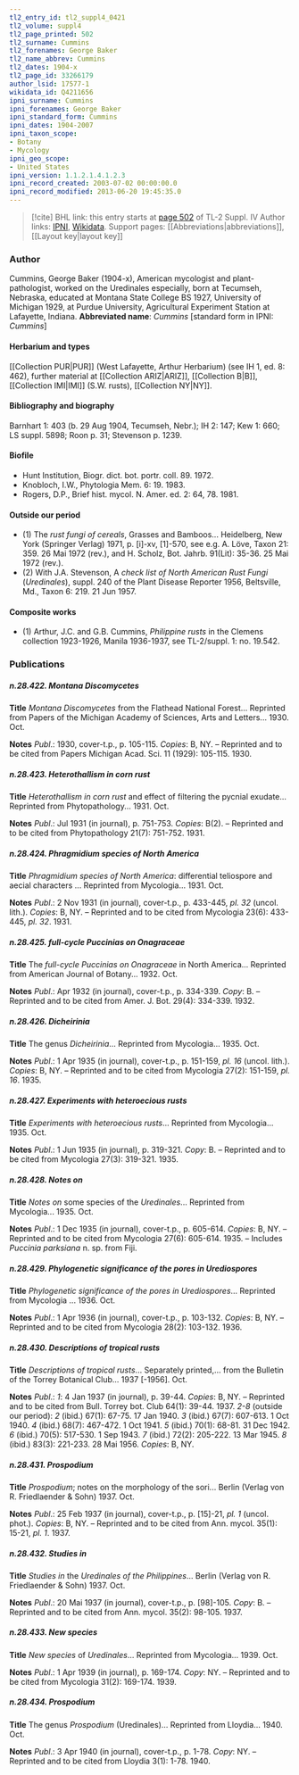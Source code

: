 ```yaml
---
tl2_entry_id: tl2_suppl4_0421
tl2_volume: suppl4
tl2_page_printed: 502
tl2_surname: Cummins
tl2_forenames: George Baker
tl2_name_abbrev: Cummins
tl2_dates: 1904-x
tl2_page_id: 33266179
author_lsid: 17577-1
wikidata_id: Q4211656
ipni_surname: Cummins
ipni_forenames: George Baker
ipni_standard_form: Cummins
ipni_dates: 1904-2007
ipni_taxon_scope: 
- Botany
- Mycology
ipni_geo_scope: 
- United States
ipni_version: 1.1.2.1.4.1.2.3
ipni_record_created: 2003-07-02 00:00:00.0
ipni_record_modified: 2013-06-20 19:45:35.0
---
```


> [!cite] BHL link: this entry starts at [page 502](https://www.biodiversitylibrary.org/page/33266179) of TL-2 Suppl. IV
> Author links: [IPNI](https://www.ipni.org/a/17577-1), [Wikidata](https://www.wikidata.org/wiki/Q4211656). Support pages: [[Abbreviations|abbreviations]], [[Layout key|layout key]]

### Author

Cummins, George Baker (1904-x), American mycologist and plant-pathologist, worked on the Uredinales especially, born at Tecumseh, Nebraska, educated at Montana State College BS 1927, University of Michigan 1929, at Purdue University, Agricultural Experiment Station at Lafayette, Indiana. 
**Abbreviated name**: *Cummins* \[standard form in IPNI: *Cummins*\]

#### Herbarium and types

[[Collection PUR|PUR]] (West Lafayette, Arthur Herbarium) (see IH 1, ed. 8: 462), further material at [[Collection ARIZ|ARIZ]], [[Collection B|B]], [[Collection IMI|IMI]] (S.W. rusts), [[Collection NY|NY]].

#### Bibliography and biography

Barnhart 1: 403 (b. 29 Aug 1904, Tecumseh, Nebr.); IH 2: 147; Kew 1: 660; LS suppl. 5898; Roon p. 31; Stevenson p. 1239.

#### Biofile

- Hunt Institution, Biogr. dict. bot. portr. coll. 89. 1972.
- Knobloch, I.W., Phytologia Mem. 6: 19. 1983.
- Rogers, D.P., Brief hist. mycol. N. Amer. ed. 2: 64, 78. 1981.

#### Outside our period

- (1) The *rust fungi of cereals*, Grasses and Bamboos... Heidelberg, New York (Springer Verlag) 1971, p. \[i\]-xv, \[1\]-570, see e.g. A. Löve, Taxon 21: 359. 26 Mai 1972 (rev.), and H. Scholz, Bot. Jahrb. 91(Lit): 35-36. 25 Mai 1972 (rev.).
- (2) With J.A. Stevenson, A *check list of North American Rust Fungi* (*Uredinales*), suppl. 240 of the Plant Disease Reporter 1956, Beltsville, Md., Taxon 6: 219. 21 Jun 1957.

#### Composite works

- (1) Arthur, J.C. and G.B. Cummins, *Philippine rusts* in the Clemens collection 1923-1926, Manila 1936-1937, see TL-2/suppl. 1: no. 19.542.

### Publications

##### n.28.422. Montana Discomycetes

**Title**
*Montana Discomycetes* from the Flathead National Forest... Reprinted from Papers of the Michigan Academy of Sciences, Arts and Letters... 1930. Oct.

**Notes**
*Publ*.: 1930, cover-t.p., p. 105-115. *Copies*: B, NY. – Reprinted and to be cited from Papers Michigan Acad. Sci. 11 (1929): 105-115. 1930.

##### n.28.423. Heterothallism in corn rust

**Title**
*Heterothallism in corn rust* and effect of filtering the pycnial exudate... Reprinted from Phytopathology... 1931. Oct.

**Notes**
*Publ*.: Jul 1931 (in journal), p. 751-753. *Copies*: B(2). – Reprinted and to be cited from Phytopathology 21(7): 751-752. 1931.

##### n.28.424. Phragmidium species of North America

**Title**
*Phragmidium species of North America*: differential teliospore and aecial characters ... Reprinted from Mycologia... 1931. Oct.

**Notes**
*Publ*.: 2 Nov 1931 (in journal), cover-t.p., p. 433-445, *pl. 32* (uncol. lith.). *Copies*: B, NY. – Reprinted and to be cited from Mycologia 23(6): 433-445, *pl. 32*. 1931.

##### n.28.425. full-cycle Puccinias on Onagraceae

**Title**
The *full-cycle Puccinias on Onagraceae* in North America... Reprinted from American Journal of Botany... 1932. Oct.

**Notes**
*Publ*.: Apr 1932 (in journal), cover-t.p., p. 334-339. *Copy*: B. – Reprinted and to be cited from Amer. J. Bot. 29(4): 334-339. 1932.

##### n.28.426. Dicheirinia

**Title**
The genus *Dicheirinia*... Reprinted from Mycologia... 1935. Oct.

**Notes**
*Publ*.: 1 Apr 1935 (in journal), cover-t.p., p. 151-159, *pl. 16* (uncol. lith.). *Copies*: B, NY. – Reprinted and to be cited from Mycologia 27(2): 151-159, *pl. 16*. 1935.

##### n.28.427. Experiments with heteroecious rusts

**Title**
*Experiments with heteroecious rusts*... Reprinted from Mycologia... 1935. Oct.

**Notes**
*Publ*.: 1 Jun 1935 (in journal), p. 319-321. *Copy*: B. – Reprinted and to be cited from Mycologia 27(3): 319-321. 1935.

##### n.28.428. Notes on

**Title**
*Notes on* some species of the *Uredinales*... Reprinted from Mycologia... 1935. Oct.

**Notes**
*Publ*.: 1 Dec 1935 (in journal), cover-t.p., p. 605-614. *Copies*: B, NY. – Reprinted and to be cited from Mycologia 27(6): 605-614. 1935. – Includes *Puccinia parksiana* n. sp. from Fiji.

##### n.28.429. Phylogenetic significance of the pores in Urediospores

**Title**
*Phylogenetic significance of the pores in Urediospores*... Reprinted from Mycologia ... 1936. Oct.

**Notes**
*Publ*.: 1 Apr 1936 (in journal), cover-t.p., p. 103-132. *Copies*: B, NY. – Reprinted and to be cited from Mycologia 28(2): 103-132. 1936.

##### n.28.430. Descriptions of tropical rusts

**Title**
*Descriptions of tropical rusts*... Separately printed,... from the Bulletin of the Torrey Botanical Club... 1937 \[-1956\]. Oct.

**Notes**
*Publ*.: *1*: 4 Jan 1937 (in journal), p. 39-44. *Copies*: B, NY. – Reprinted and to be cited from Bull. Torrey bot. Club 64(1): 39-44. 1937.
*2-8* (outside our period): *2* (ibid.) 67(1): 67-75. 17 Jan 1940.
*3* (ibid.) 67(7): 607-613. 1 Oct 1940.
*4* (ibid.) 68(7): 467-472. 1 Oct 1941.
*5* (ibid.) 70(1): 68-81. 31 Dec 1942.
*6* (ibid.) 70(5): 517-530. 1 Sep 1943.
*7* (ibid.) 72(2): 205-222. 13 Mar 1945.
*8* (ibid.) 83(3): 221-233. 28 Mai 1956.
*Copies*: B, NY.

##### n.28.431. Prospodium

**Title**
*Prospodium*; notes on the morphology of the sori... Berlin (Verlag von R. Friedlaender & Sohn) 1937. Oct.

**Notes**
*Publ*.: 25 Feb 1937 (in journal), cover-t.p., p. \[15\]-21, *pl. 1* (uncol. phot.). *Copies*: B, NY. – Reprinted and to be cited from Ann. mycol. 35(1): 15-21, *pl. 1*. 1937.

##### n.28.432. Studies in

**Title**
*Studies in* the *Uredinales of the Philippines*... Berlin (Verlag von R. Friedlaender & Sohn) 1937. Oct.

**Notes**
*Publ*.: 20 Mai 1937 (in journal), cover-t.p., p. \[98\]-105. *Copy*: B. – Reprinted and to be cited from Ann. mycol. 35(2): 98-105. 1937.

##### n.28.433. New species

**Title**
*New species* of *Uredinales*... Reprinted from Mycologia... 1939. Oct.

**Notes**
*Publ*.: 1 Apr 1939 (in journal), p. 169-174. *Copy*: NY. – Reprinted and to be cited from Mycologia 31(2): 169-174. 1939.

##### n.28.434. Prospodium

**Title**
The genus *Prospodium* (Uredinales)... Reprinted from Lloydia... 1940. Oct.

**Notes**
*Publ*.: 3 Apr 1940 (in journal), cover-t.p., p. 1-78. *Copy*: NY. – Reprinted and to be cited from Lloydia 3(1): 1-78. 1940.

